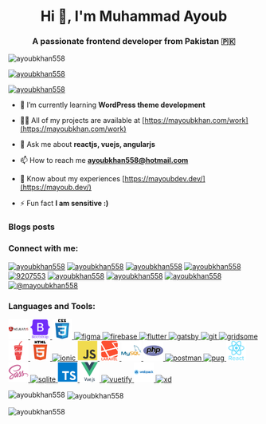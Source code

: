 <h1 align="center">Hi 👋, I'm Muhammad Ayoub</h1>
<h3 align="center">A passionate frontend developer from Pakistan 🇵🇰</h3>

<p align="left"> <img src="https://komarev.com/ghpvc/?username=ayoubkhan558&label=Profile%20views&color=0e75b6&style=flat"
    alt="ayoubkhan558" /> </p>

<p align="left"> <a href="https://github.com/ryo-ma/github-profile-trophy"><img
      src="https://github-profile-trophy.vercel.app/?username=ayoubkhan558" alt="ayoubkhan558" /></a> </p>

<p align="left"> <a href="https://twitter.com/ayoubkhan558" target="blank"><img
      src="https://img.shields.io/twitter/follow/ayoubkhan558?logo=twitter&style=for-the-badge" alt="ayoubkhan558" /></a> </p>

- 🌱 I’m currently learning **WordPress theme development**

- 👨‍💻 All of my projects are available at [https://mayoubkhan.com/work](https://mayoubkhan.com/work)

- 💬 Ask me about **reactjs, vuejs, angularjs**

- 📫 How to reach me **ayoubkhan558@hotmail.com**

- 📄 Know about my experiences [https://mayoubdev.dev/](https://mayoub.dev/)

- ⚡ Fun fact **I am sensitive :)**

### Blogs posts
<!-- BLOG-POST-LIST:START -->
<!-- BLOG-POST-LIST:END -->

<h3 align="left">Connect with me:</h3>
<p align="left">
  <a href="https://codepen.io/ayoubkhan558" target="blank"><img align="center"
      src="https://cdn.jsdelivr.net/npm/simple-icons@3.0.1/icons/codepen.svg" alt="ayoubkhan558" height="30" width="40" /></a>
  <a href="https://dev.to/ayoubkhan558" target="blank"><img align="center"
      src="https://cdn.jsdelivr.net/npm/simple-icons@3.0.1/icons/dev-dot-to.svg" alt="ayoubkhan558" height="30" width="40" /></a>
  <a href="https://twitter.com/ayoubkhan558" target="blank"><img align="center"
      src="https://cdn.jsdelivr.net/npm/simple-icons@3.0.1/icons/twitter.svg" alt="ayoubkhan558" height="30" width="40" /></a>
  <a href="https://linkedin.com/in/ayoubkhan558" target="blank"><img align="center"
      src="https://cdn.jsdelivr.net/npm/simple-icons@3.0.1/icons/linkedin.svg" alt="ayoubkhan558" height="30" width="40" /></a>
  <a href="https://stackoverflow.com/users/9207553" target="blank"><img align="center"
      src="https://cdn.jsdelivr.net/npm/simple-icons@3.0.1/icons/stackoverflow.svg" alt="9207553" height="30" width="40" /></a>
  <a href="https://codesandbox.com/ayoubkhan558" target="blank"><img align="center"
      src="https://cdn.jsdelivr.net/npm/simple-icons@3.0.1/icons/codesandbox.svg" alt="ayoubkhan558" height="30" width="40" /></a>
  <a href="https://fb.com/ayoubkhan558" target="blank"><img align="center"
      src="https://cdn.jsdelivr.net/npm/simple-icons@3.0.1/icons/facebook.svg" alt="ayoubkhan558" height="30" width="40" /></a>
  <a href="https://instagram.com/ayoubkhan558" target="blank"><img align="center"
      src="https://cdn.jsdelivr.net/npm/simple-icons@3.0.1/icons/instagram.svg" alt="ayoubkhan558" height="30" width="40" /></a>
  <a href="https://medium.com/@mayoubkhan558" target="blank"><img align="center"
      src="https://cdn.jsdelivr.net/npm/simple-icons@3.0.1/icons/medium.svg" alt="@mayoubkhan558" height="30" width="40" /></a>
</p>

<h3 align="left">Languages and Tools:</h3>
<p align="left"> <a href="https://angular.io" target="_blank"> <img
      src="https://raw.githubusercontent.com/devicons/devicon/master/icons/angularjs/angularjs-original-wordmark.svg"
      alt="angularjs" width="40" height="40" /> </a>   <a
    href="https://getbootstrap.com" target="_blank"> <img
      src="https://raw.githubusercontent.com/devicons/devicon/master/icons/bootstrap/bootstrap-plain-wordmark.svg" alt="bootstrap"
      width="40" height="40" /> </a>   <a
    href="https://www.w3schools.com/css/" target="_blank"> <img
      src="https://raw.githubusercontent.com/devicons/devicon/master/icons/css3/css3-original-wordmark.svg" alt="css3" width="40"
      height="40" /> </a> <a href="https://www.figma.com/" target="_blank"> <img
      src="https://www.vectorlogo.zone/logos/figma/figma-icon.svg" alt="figma" width="40" height="40" /> </a> <a
    href="https://firebase.google.com/" target="_blank"> <img src="https://www.vectorlogo.zone/logos/firebase/firebase-icon.svg"
      alt="firebase" width="40" height="40" /> </a> <a href="https://flutter.dev" target="_blank"> <img
      src="https://www.vectorlogo.zone/logos/flutterio/flutterio-icon.svg" alt="flutter" width="40" height="40" /> </a> <a
    href="https://www.gatsbyjs.com/" target="_blank"> <img src="https://www.vectorlogo.zone/logos/gatsbyjs/gatsbyjs-icon.svg"
      alt="gatsby" width="40" height="40" /> </a> <a href="https://git-scm.com/" target="_blank"> <img
      src="https://www.vectorlogo.zone/logos/git-scm/git-scm-icon.svg" alt="git" width="40" height="40" /> </a> <a
    href="https://gridsome.org/" target="_blank"> <img src="https://www.vectorlogo.zone/logos/gridsome/gridsome-icon.svg"
      alt="gridsome" width="40" height="40" /> </a> <a href="https://gulpjs.com" target="_blank"> <img
      src="https://raw.githubusercontent.com/devicons/devicon/master/icons/gulp/gulp-plain.svg" alt="gulp" width="40"
      height="40" /> </a> <a href="https://www.w3.org/html/" target="_blank"> <img
      src="https://raw.githubusercontent.com/devicons/devicon/master/icons/html5/html5-original-wordmark.svg" alt="html5"
      width="40" height="40" /> </a> <a href="https://ionicframework.com" target="_blank"> <img
      src="https://upload.wikimedia.org/wikipedia/commons/d/d1/Ionic_Logo.svg" alt="ionic" width="40" height="40" /> </a> <a
    href="https://developer.mozilla.org/en-US/docs/Web/JavaScript" target="_blank"> <img
      src="https://raw.githubusercontent.com/devicons/devicon/master/icons/javascript/javascript-original.svg" alt="javascript"
      width="40" height="40" /> </a> <a href="https://laravel.com/" target="_blank"> <img
      src="https://raw.githubusercontent.com/devicons/devicon/master/icons/laravel/laravel-plain-wordmark.svg" alt="laravel"
      width="40" height="40" /> </a>   <a href="https://www.mysql.com/" target="_blank"> <img
      src="https://raw.githubusercontent.com/devicons/devicon/master/icons/mysql/mysql-original-wordmark.svg" alt="mysql"
      width="40" height="40" /> </a>   <a href="https://www.php.net" target="_blank"> <img
      src="https://raw.githubusercontent.com/devicons/devicon/master/icons/php/php-original.svg" alt="php" width="40"
      height="40" /> </a> <a href="https://postman.com" target="_blank"> <img
      src="https://www.vectorlogo.zone/logos/getpostman/getpostman-icon.svg" alt="postman" width="40" height="40" /> </a> <a
    href="https://pugjs.org" target="_blank"> <img src="https://cdn.worldvectorlogo.com/logos/pug.svg" alt="pug" width="40"
      height="40" /> </a> <a href="https://reactjs.org/" target="_blank"> <img
      src="https://raw.githubusercontent.com/devicons/devicon/master/icons/react/react-original-wordmark.svg" alt="react"
      width="40" height="40" /> </a> <a href="https://sass-lang.com" target="_blank"> <img
      src="https://raw.githubusercontent.com/devicons/devicon/master/icons/sass/sass-original.svg" alt="sass" width="40"
      height="40" /> </a> <a href="https://www.sqlite.org/" target="_blank"> <img
      src="https://www.vectorlogo.zone/logos/sqlite/sqlite-icon.svg" alt="sqlite" width="40" height="40" /> </a> <a
    href="https://www.typescriptlang.org/" target="_blank"> <img
      src="https://raw.githubusercontent.com/devicons/devicon/master/icons/typescript/typescript-original.svg" alt="typescript"
      width="40" height="40" /> </a> <a href="https://vuejs.org/" target="_blank"> <img
      src="https://raw.githubusercontent.com/devicons/devicon/master/icons/vuejs/vuejs-original-wordmark.svg" alt="vuejs"
      width="40" height="40" /> </a> <a href="https://vuetifyjs.com/en/" target="_blank"> <img
      src="https://bestofjs.org/logos/vuetify.svg" alt="vuetify" width="40" height="40" /> </a> <a href="https://webpack.js.org"
    target="_blank"> <img
      src="https://raw.githubusercontent.com/devicons/devicon/d00d0969292a6569d45b06d3f350f463a0107b0d/icons/webpack/webpack-original-wordmark.svg"
      alt="webpack" width="40" height="40" /> </a> <a href="https://www.adobe.com/products/xd.html" target="_blank"> <img
      src="https://cdn.worldvectorlogo.com/logos/adobe-xd.svg" alt="xd" width="40" height="40" /> </a> </p>

<p><img align="left"
    src="https://github-readme-stats.vercel.app/api/top-langs?username=ayoubkhan558&show_icons=true&theme=dark&locale=en&layout=compact"
    alt="ayoubkhan558" /></p>

<p>&nbsp;<img align="center"
    src="https://github-readme-stats.vercel.app/api?username=ayoubkhan558&show_icons=true&theme=dark&locale=en"
    alt="ayoubkhan558" /></p>

<p><img align="center" src="https://github-readme-streak-stats.herokuapp.com/?user=ayoubkhan558&" alt="ayoubkhan558" /></p>
